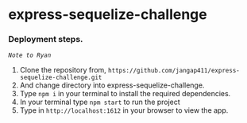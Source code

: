 # express-sequelize-challenge

### Deployment steps. 
*`Note to Ryan`*

1. Clone the repository from, `https://github.com/jangap411/express-sequelize-challenge.git` 
2. And change directory into express-sequelize-challenge.
3. Type `npm i` in your terminal to install the required dependencies.
4. In your terminal type `npm start` to run the project
5. Type in `http://localhost:1612` in your browser to view the app.
